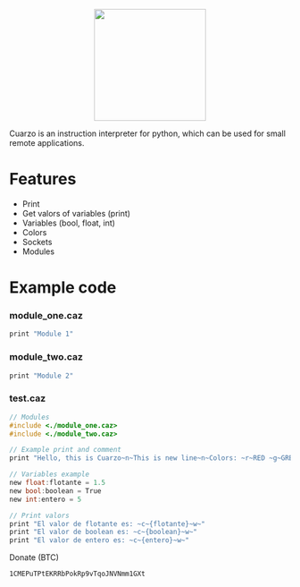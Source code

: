 <p align="center">
  <img src="https://i.imgur.com/rdXQF8s.png" width="200">
</p>
Cuarzo is an instruction interpreter for python, which can be used for small remote applications.

# Features
- Print
- Get valors of variables (print)
- Variables (bool, float, int)
- Colors
- Sockets
- Modules

# Example code
### module_one.caz
```c
print "Module 1"
```
### module_two.caz
```c
print "Module 2"
```
### test.caz
```c
// Modules
#include <./module_one.caz>
#include <./module_two.caz>

// Example print and comment
print "Hello, this is Cuarzo~n~This is new line~n~Colors: ~r~RED ~g~GREEN ~y~YELLOW ~b~BLUE ~m~MAGENTA ~c~CYAN ~w~WHITE ~n~"

// Variables example
new float:flotante = 1.5
new bool:boolean = True
new int:entero = 5

// Print valors
print "El valor de flotante es: ~c~{flotante}~w~"
print "El valor de boolean es: ~c~{boolean}~w~"
print "El valor de entero es: ~c~{entero}~w~"
```


Donate (BTC)

`1CMEPuTPtEKRRbPokRp9vTqoJNVNmm1GXt`
